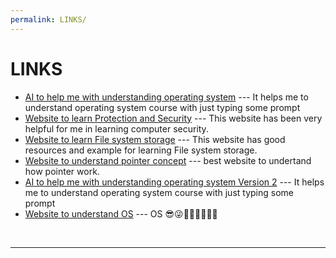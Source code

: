 ```yaml
---
permalink: LINKS/
---
```


# LINKS
* [AI to help me with understanding operating system](https://chat.openai.com/) --- 
It helps me to understand operating system course with just typing some prompt
* [Website to learn Protection and Security](https://www.tutorialspoint.com/Protection-and-Security-in-Operating-System) --- 
This website has been very helpful for me in learning computer security.
* [Website to learn File system storage](https://www.geeksforgeeks.org/storage-structure-in-operating-systems/) --- 
  This website has good resources and example for learning File system storage.
* [Website to understand pointer concept](https://www.geeksforgeeks.org/c-pointers/) --- 
  best website to undertand how pointer work.
* [AI to help me with understanding operating system Version 2](https://bard.google.com/) --- 
It helps me to understand operating system course with just typing some prompt
* [Website to understand OS](https://www.geeksforgeeks.org/states-of-a-process-in-operating-systems/) --- 
OS 😎😜🍆🍆🍆💦💦💦
<br>
<hr>

